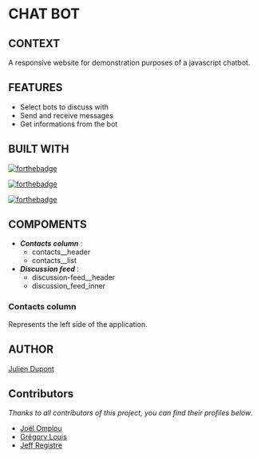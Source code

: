 
# CHAT BOT

## CONTEXT

A responsive website for demonstration purposes of a javascript chatbot. 

## FEATURES

 * Select bots to discuss with
 * Send and receive messages
 * Get informations from the bot
 
## BUILT WITH 

[![forthebadge](https://forthebadge.com/images/badges/uses-html.svg)](https://forthebadge.com)

[![forthebadge](https://forthebadge.com/images/badges/uses-css.svg)](https://forthebadge.com)

[![forthebadge](https://forthebadge.com/images/badges/made-with-javascript.svg)](https://forthebadge.com)

## COMPOMENTS 
* ***Contacts column*** : 
	* contacts__header 
	* contacts__list
* ***Discussion feed*** : 
	* discussion-feed__header
	* discussion_feed_inner
	
### Contacts column
Represents the left side of the application.

#### 

## AUTHOR 
[Julien Dupont](https://github.com/JulienDupontDev)

## Contributors
*Thanks to all contributors of this project, you can find their profiles below*.
* [Joël Omplou](https://github.com/JoelOpl) 
* [Grégory Louis](https://github.com/taurouf)
* [Jeff Registre](https://github.com/Jeff509)

